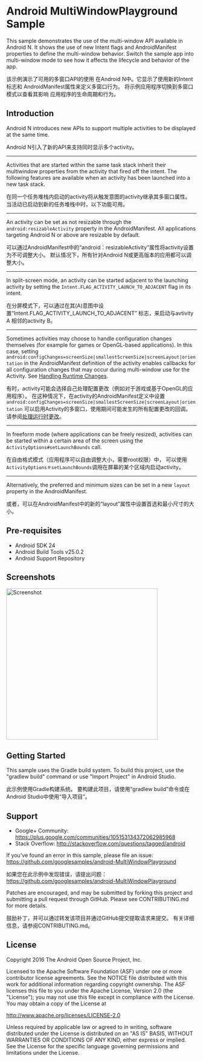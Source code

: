 
Android MultiWindowPlayground Sample
===================================

This sample demonstrates the use of the multi-window API available
in Android N. It shows the use of new Intent flags and
AndroidManifest properties to define the multi-window behavior.
Switch the sample app into multi-window mode to see how it affects
the lifecycle and behavior of the app.

该示例演示了可用的多窗口API的使用
在Android N中。它显示了使用新的Intent标志和
AndroidManifest属性来定义多窗口行为。
将示例应用程序切换到多窗口模式以查看其影响
应用程序的生命周期和行为。

Introduction
------------

Android N introduces new APIs to support multiple activities
to be displayed at the same time.

Android N引入了新的API来支持同时显示多个activity。

---

Activities that are started within the same task stack inherit their multiwindow properties from the activity that fired off the intent. The following features are available when an activity has been launched into a new task stack.

在同一个任务堆栈内启动的activity将从触发意图的activity继承其多窗口属性。
当活动已启动到新的任务堆栈中时，以下功能可用。

---

An activity can be set as not resizable through the
`android:resizableActivity` property in the AndroidManifest. All
applications targeting Android N or above are resizable by default.

可以通过AndroidManifest中的“android：resizableActivity”属性将activity设置为不可调整大小。
默认情况下，所有针对Android N或更高版本的应用都可以调整大小。

---

In split-screen mode, an activity can be started adjacent to the
launching activity by setting the
`Intent.FLAG_ACTIVITY_LAUNCH_TO_ADJACENT` flag in its intent.

在分屏模式下，可以通过在其(A)意图中设置“Intent.FLAG_ACTIVITY_LAUNCH_TO_ADJACENT”
标志，来启动与avtivity A 相邻的activity B。

---

Sometimes activities may choose to handle configuration changes
themselves (for example for games or OpenGL-based applications). In this
case, setting
`android:configChanges=screenSize|smallestScreenSize|screenLayout|orientation`
in the AndroidManifest definition of the activity enables callbacks for
all configuration changes that may occur during multi-window use for the
Activity. See [Handling Runtime Changes][1].

有时，activity可能会选择自己处理配置更改（例如对于游戏或基于OpenGL的应用程序）。
 在这种情况下，在activity的AndroidManifest定义中设置<br>
`android:configChanges=screenSize|smallestScreenSize|screenLayout|orientation`
可以启用Activity的多窗口，使用期间可能发生的所有配置更改的回调。 请参阅[处理运行时更改][1]。

---

In freeform mode (where applications can be freely resized), activities
can be started within a certain area of the screen using the
`ActivityOptions#setLaunchBounds` call.

在自由格式模式（应用程序可以自由调整大小，需要root权限）中，
可以使用`ActivityOptions＃setLaunchBounds`调用在屏幕的某个区域内启动activity。

---

Alternatively, the preferred and minimum sizes can be set in a new
`layout` property in the AndroidManifest.

或者，可以在AndroidManifest中的新的“layout”属性中设置首选和最小尺寸的大小。

[1]: https://developer.android.com/guide/topics/resources/runtime-changes.html

Pre-requisites
--------------

- Android SDK 24
- Android Build Tools v25.0.2
- Android Support Repository

Screenshots
-------------

<img src="screenshots/main.png" height="400" alt="Screenshot"/> 

Getting Started
---------------

This sample uses the Gradle build system. To build this project, use the
"gradlew build" command or use "Import Project" in Android Studio.

此示例使用Gradle构建系统。 要构建此项目，请使用“gradlew build”命令或在Android Studio中使用“导入项目”。

Support
-------

- Google+ Community: https://plus.google.com/communities/105153134372062985968
- Stack Overflow: http://stackoverflow.com/questions/tagged/android

If you've found an error in this sample, please file an issue:
https://github.com/googlesamples/android-MultiWindowPlayground

如果您在此示例中发现错误，请提出问题：
https://github.com/googlesamples/android-MultiWindowPlayground

Patches are encouraged, and may be submitted by forking this project and
submitting a pull request through GitHub. Please see CONTRIBUTING.md for more details.

鼓励补丁，并可以通过转发该项目并通过GitHub提交提取请求来提交。 有关详细信息，请参阅CONTRIBUTING.md。

License
-------

Copyright 2016 The Android Open Source Project, Inc.

Licensed to the Apache Software Foundation (ASF) under one or more contributor
license agreements.  See the NOTICE file distributed with this work for
additional information regarding copyright ownership.  The ASF licenses this
file to you under the Apache License, Version 2.0 (the "License"); you may not
use this file except in compliance with the License.  You may obtain a copy of
the License at

http://www.apache.org/licenses/LICENSE-2.0

Unless required by applicable law or agreed to in writing, software
distributed under the License is distributed on an "AS IS" BASIS, WITHOUT
WARRANTIES OR CONDITIONS OF ANY KIND, either express or implied.  See the
License for the specific language governing permissions and limitations under
the License.
